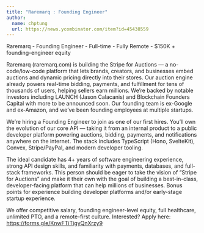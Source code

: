 ```yaml
---
title: "Raremarq : Founding Engineer"
author:
  name: chptung
  url: https://news.ycombinator.com/item?id=45438559
---
```

Raremarq - Founding Engineer - Full-time - Fully Remote - $150K + founding-engineer equity

Raremarq (raremarq.com) is building the Stripe for Auctions — a no-code&#x2F;low-code platform that lets brands, creators, and businesses embed auctions and dynamic pricing directly into their stores. Our auction engine already powers real-time bidding, payments, and fulfillment for tens of thousands of users, helping sellers earn millions. We’re backed by notable investors including LAUNCH (Jason Calacanis) and Blockchain Founders Capital with more to be announced soon. Our founding team is ex-Google and ex-Amazon, and we’ve been founding employees at multiple startups.

We’re hiring a Founding Engineer to join as one of our first hires. You’ll own the evolution of our core API — taking it from an internal product to a public developer platform powering auctions, bidding, payments, and notifications anywhere on the internet. The stack includes TypeScript (Hono, SvelteKit), Convex, Stripe&#x2F;PayPal, and modern developer tooling.

The ideal candidate has 4+ years of software engineering experience, strong API design skills, and familiarity with payments, databases, and full-stack frameworks. This person should be eager to take the vision of “Stripe for Auctions” and make it their own with the goal of building a best-in-class, developer-facing platform that can help millions of businesses. Bonus points for experience building developer platforms and&#x2F;or early-stage startup experience.

We offer competitive salary, founding engineer-level equity, full healthcare, unlimited PTO, and a remote-first culture. Interested? Apply here: <a href="https:&#x2F;&#x2F;forms.gle&#x2F;KnwFTiTigyQnXrzy9" rel="nofollow">https:&#x2F;&#x2F;forms.gle&#x2F;KnwFTiTigyQnXrzy9</a>
<JobApplication />
